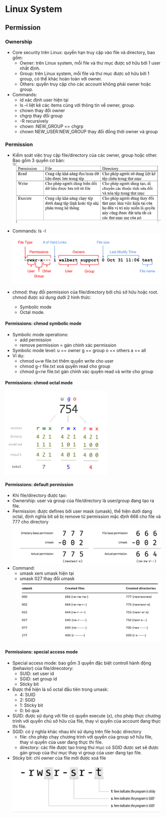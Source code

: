 # Linux System 
## Permission
### Ownership 
* Core security trên Linux: quyền hạn truy cập vào file và directory, bao gồm:
    * Owner: trên Linux system, mỗi file và thư mục được sở hữu bởi 1 user nhất định.
    * Group: trên Linux system, mỗi file và thư mục được sở hữu bởi 1 group, có thể khác hoàn toàn với owner.
    * Others: quyền truy cập cho các account không phải owner hoặc group.
* Commands:
    * id xác định user hiện tại
    * ls –l liệt kê các items cùng với thông tin về owner, group.
    * chown thay đổi owner
    * chgrp thay đổi group
    * -R recursively
    * chown :NEW_GROUP == chgrp
    * chown NEW_USER:NEW_GROUP thay đổi đồng thời owner và group
### Permission
* Kiểm soát việc truy cập file/directory của các owner, group hoặc other. Bao gồm 3 quyền cơ bản:      
![](../Linux/images/ScreenShot%206.jpg)      

* Commands: ls -l
![](../Linux/images/ScreenShot%204.jpg)         
* chmod: thay đổi permission của file/directory bởi chủ sở hữu hoặc root. chmod được sử dụng dưới 2 hình thức:
    * Symbolic mode
    * Octal mode.
#### Permissions: chmod symbolic mode
* Symbolic mode operations:
    + add permission
    - remove permission
    = gán chính xác permission
* Symbolic mode level:
    u == owner
    g == group
    o == others
    a == all
* Ví dụ:
    * chmod u+w file.txt thêm quyền write cho user
    * chmod g-r file.txt xoá quyền read cho group
    * chmod g=rw file.txt gán chính xác quyền read và write cho group
#### Permissions: chmod octal mode
![](../Linux/images/ScreenShot%205.jpg)         
#### Permissions: default permission
* Khi file/directory được tạo:
* Ownership: user và group của file/directory là user/group đang tạo ra file.
* Permission: được defines bởi user mask (umask), thể hiện dưới dạng octal, định nghĩa bit sẽ bị remove từ permission mặc định 666 cho file và 777 cho directory                 
![](../Linux/images/ScreenShot%207.jpg)                
* Command: 
    * umask xem umask hiện tại
    * umask 027 thay đổi umask 
![](../Linux/images/ScreenShot%208.jpg)     
#### Permissions: special access mode
* Special access mode: bao gồm 3 quyền đặc biệt controll hành động (behavior) của file/direcotory:
    * SUID: set user id
    * SGID: set group id
    * Sticky bit
* Được thể hiện là số octal đầu tiên trong umask:
    * 4: SUID
    * 2: SGID
    * 1: Sticky bit
    * 0: bỏ qua
* SUID: được sử dụng với file có quyền execute (x), cho phép thực chương trình với quyền chủ sở hữu của 
file, thay vì quyền của account đang thực thi file.
* SGID: có ý nghĩa khác nhau khi sử dụng trên file hoặc directory
    * file: cho phép chạy chương trình với quyền của group sở hữu file, thay vì quyền của user đang thực 
thi file.
    * directory: các file được tạo trong thư mục có SGID được set sẽ được gán group của thư mục thay vì group của user đang tạo file.
* Sticky bit: chỉ owner của file mới được xoá file           
![](../Linux/images/ScreenShot%209.jpg)             